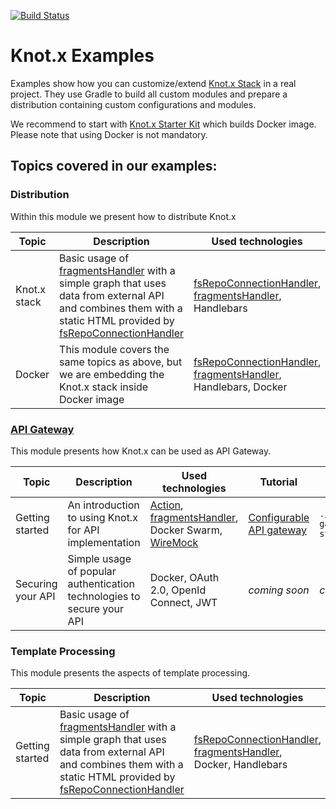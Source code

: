 [![Build Status](https://dev.azure.com/knotx/Knotx/_apis/build/status/Knotx.knotx-example-project?branchName=master)](https://dev.azure.com/knotx/Knotx/_build/latest?definitionId=15&branchName=master)

# Knot.x Examples
Examples show how you can customize/extend [Knot.x Stack](https://github.com/Knotx/knotx-stack) in 
a real project. They use Gradle to build all custom modules and prepare a distribution 
containing custom configurations and modules. 

We recommend to start with [Knot.x Starter Kit](https://github.com/Knotx/knotx-starter-kit) which
builds Docker image. Please note that using Docker is not mandatory.

## Topics covered in our examples:

### Distribution

Within this module we present how to distribute Knot.x

|Topic|Description|Used technologies|Tutorial|Source code|
|-----|-----------|-----------------|--------|-----------|
|Knot.x stack|Basic usage of [fragmentsHandler](https://github.com/Knotx/knotx-fragments/tree/master/handler) with a simple graph that uses data from external API and combines them with a static HTML provided by [fsRepoConnectionHandler](https://github.com/Knotx/knotx-repository-connector/tree/master/fs) |[fsRepoConnectionHandler](https://github.com/Knotx/knotx-repository-connector/tree/master/fs), [fragmentsHandler](https://github.com/Knotx/knotx-fragments/tree/master/handler), Handlebars|[Getting Started with Knot.x Stack](http://knotx.io/tutorials/getting-started-with-knotx-stack/2_0/)|`./distribution/knotx-stack`| 
|Docker|This module covers the same topics as above, but we are embedding the Knot.x stack inside Docker image|[fsRepoConnectionHandler](https://github.com/Knotx/knotx-repository-connector/tree/master/fs), [fragmentsHandler](https://github.com/Knotx/knotx-fragments/tree/master/handler), Handlebars, Docker|[Getting Started with Docker](http://knotx.io/tutorials/getting-started-with-docker/2_0/)|`./distribution/docker`| 


### [API Gateway](https://github.com/Knotx/knotx-example-project/tree/master/gateway-api)
This module presents how Knot.x can be used as API Gateway.

|Topic|Description|Used technologies|Tutorial|Source code|
|-----|-----------|-----------------|--------|-----------|
|Getting started|An introduction to using Knot.x for API implementation|[Action](https://github.com/Knotx/knotx-fragments/tree/master/handler/api), [fragmentsHandler](https://github.com/Knotx/knotx-fragments/tree/master/handler), Docker Swarm, [WireMock](http://wiremock.org/)|[Configurable API gateway](http://knotx.io/tutorials/configurable-api-gateway/2_0/)|`./api-gateway/getting-started`| 
|Securing your API |Simple usage of popular authentication technologies to secure your API|Docker, OAuth 2.0, OpenId Connect, JWT|*coming soon*|*coming soon*| 

### Template Processing
This module presents the aspects of template processing.

|Topic|Description|Used technologies|Tutorial|Source code|
|-----|-----------|-----------------|--------|-----------|
|Getting started|Basic usage of [fragmentsHandler](https://github.com/Knotx/knotx-fragments/tree/master/handler) with a simple graph that uses data from external API and combines them with a static HTML provided by [fsRepoConnectionHandler](https://github.com/Knotx/knotx-repository-connector/tree/master/fs) |[fsRepoConnectionHandler](https://github.com/Knotx/knotx-repository-connector/tree/master/fs), [fragmentsHandler](https://github.com/Knotx/knotx-fragments/tree/master/handler), Docker, Handlebars|[Getting Started with Docker](http://knotx.io/tutorials/getting-started-with-docker/2_0/)|`./distribution/docker`| 

[license]:https://github.com/Cognifide/knotx/blob/master/LICENSE
[license img]:https://img.shields.io/badge/License-Apache%202.0-blue.svg

[gitter]:https://gitter.im/Knotx/Lobby
[gitter img]:https://badges.gitter.im/Knotx/knotx-extensions.svg

